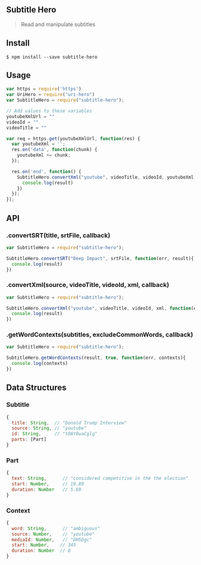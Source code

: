 ## Subtitle Hero
> Read and manipulate subtitles

## Install
```
$ npm install --save subtitle-hero
```

## Usage
```javascript
var https = require('https')
var UriHero = require("uri-hero")
var SubtitleHero = require("subtitle-hero");

// Add values to these variables
youtubeXmlUrl = ""
videoId = ""
videoTitle = ""

var req = https.get(youtubeXmlUrl, function(res) {
  var youtubeXml = '';
  res.on('data', function(chunk) {
    youtubeXml += chunk;
  });

  res.on('end', function() {
    SubtitleHero.convertXml("youtube", videoTitle, videoId, youtubeXml, function(err, result){
      console.log(result)
    }) 
  });
});
```

## API

### .convertSRT(title, srtFile, callback)
```javascript
var SubtitleHero = require("subtitle-hero");

SubtitleHero.convertSRT("Deep Impact", srtFile, function(err, result){
  console.log(result)
}) 
```

### .convertXml(source, videoTitle, videoId, xml, callback)
```javascript
var SubtitleHero = require("subtitle-hero");

SubtitleHero.convertXml("youtube", videoTitle, videoId, xml, function(err, result){
  console.log(result)
}) 
```

### .getWordContexts(subtitles, excludeCommonWords, callback)
```javascript
var SubtitleHero = require("subtitle-hero");

SubtitleHero.getWordContexts(result, true, function(err, contexts){
  console.log(contexts)
})
```

## Data Structures
### Subtitle
```javascript
{ 
  title: String,  // "Donald Trump Interview"
  source: String, // "youtube"
  id: String,     // "tOAY8waCglg"
  parts: [Part]
}
```
### Part 
```javascript
{ 
  text: String,      // "considered competitive in the the election"
  start: Number,     // 19.89
  duration: Number   // 5.69
}
```
### Context 
```javascript
{ 
  word: String,      // "ambiguous"
  source: Number,    // "youtube" 
  mediaId: Number,   // "DH5Dgc" 
  start: Number,    // 345
  duration: Number  // 8
}
```
